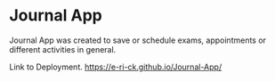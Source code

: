 # Journal App

Journal App was created to save or schedule exams, appointments or different activities in general.

Link to Deployment.
https://e-ri-ck.github.io/Journal-App/
